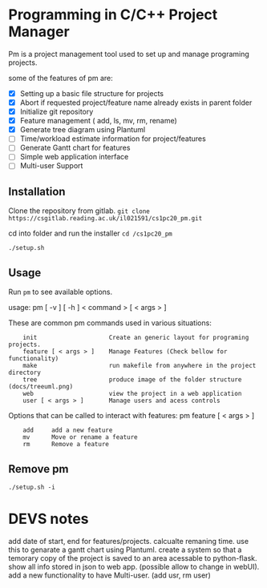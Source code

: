 # Programming in C/C++ Project Manager

Pm is a project management tool used to set up and manage programing projects.

some of the features of pm are:

- [x] Setting up a basic file structure for projects
- [x] Abort if requested project/feature name already exists in parent folder
- [x] Initialize git repository
- [x] Feature management ( add, ls, mv, rm, rename)
- [x] Generate tree diagram using Plantuml
- [ ] Time/workload estimate information for project/features
- [ ] Generate Gantt chart for features
- [ ] Simple web application interface
- [ ] Multi-user Support

## Installation

Clone the repository from gitlab.
`git clone https://csgitlab.reading.ac.uk/il021591/cs1pc20_pm.git`

cd into folder and run the installer
`cd /cs1pc20_pm`

`./setup.sh`

## Usage

Run `pm` to see available options.

usage: pm [ -v ] [ -h ]
< command > [ < args > ]

These are common pm commands used in various situations:

        init                    Create an generic layout for programing projects.
        feature [ < args > ]    Manage Features (Check bellow for functionality)
        make                    run makefile from anywhere in the project directory
        tree                    produce image of the folder structure (docs/treeuml.png)
        web                     view the project in a web application
        user [ < args > ]       Manage users and acess controls

Options that can be called to interact with features: pm feature [ < args > ]

        add     add a new feature
        mv      Move or rename a feature
        rm      Remove a feature 

## Remove pm

`./setup.sh -i`

# DEVS notes

add date of start, end for features/projects. calcualte remaning time. use this to genarate a gantt chart using Plantuml. create a system so that a temorary copy of the project is saved to an area acessable to python-flask. show all info stored in json to web app. (possible allow to change in webUI). add a new functionality to have Multi-user. (add usr, rm user)
